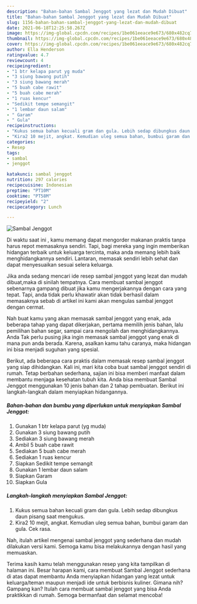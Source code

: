 ```yaml
---
description: "Bahan-bahan Sambal Jenggot yang lezat dan Mudah Dibuat"
title: "Bahan-bahan Sambal Jenggot yang lezat dan Mudah Dibuat"
slug: 1156-bahan-bahan-sambal-jenggot-yang-lezat-dan-mudah-dibuat
date: 2021-06-18T12:25:58.267Z
image: https://img-global.cpcdn.com/recipes/1be061eeace9e673/680x482cq70/sambal-jenggot-foto-resep-utama.jpg
thumbnail: https://img-global.cpcdn.com/recipes/1be061eeace9e673/680x482cq70/sambal-jenggot-foto-resep-utama.jpg
cover: https://img-global.cpcdn.com/recipes/1be061eeace9e673/680x482cq70/sambal-jenggot-foto-resep-utama.jpg
author: Ella Henderson
ratingvalue: 4.7
reviewcount: 4
recipeingredient:
- "1 btr kelapa parut yg muda"
- "3 siung bawang putih"
- "3 siung bawang merah"
- "5 buah cabe rawit"
- "5 buah cabe merah"
- "1 ruas kencur"
- "Sedikit tempe semangit"
- "1 lembar daun salam"
- " Garam"
- " Gula"
recipeinstructions:
- "Kukus semua bahan kecuali gram dan gula. Lebih sedap dibungkus daun pisang saat mengukus."
- "Kira2 10 mejit, angkat. Kemudian uleg semua bahan, bumbui garam dan gula. Cek rasa."
categories:
- Resep
tags:
- sambal
- jenggot

katakunci: sambal jenggot 
nutrition: 297 calories
recipecuisine: Indonesian
preptime: "PT10M"
cooktime: "PT58M"
recipeyield: "2"
recipecategory: Lunch

---
```



![Sambal Jenggot](https://img-global.cpcdn.com/recipes/1be061eeace9e673/680x482cq70/sambal-jenggot-foto-resep-utama.jpg)

Di waktu  saat ini , kamu memang dapat mengorder makanan praktis tanpa harus repot memasaknya sendiri. Tapi, bagi mereka yang ingin memberikan hidangan terbaik untuk keluarga tercinta, maka anda memang lebih baik menghidangkannya sendiri. Lantaran, memasak sendiri lebih sehat dan dapat menyesuaikan sesuai selera keluarga.

Jika anda sedang mencari ide resep sambal jenggot yang lezat dan mudah dibuat,maka di sinilah tempatnya. Cara membuat sambal jenggot  sebenarnya gampang dibuat jika kamu mengerjakannya dengan cara yang tepat. Tapi, anda tidak perlu khawatir akan tidak berhasil dalam memasaknya 
sebab di artikel ini kami akan mengulas sambal jenggot dengan cermat.  



Nah buat kamu yang akan memasak sambal jenggot yang enak, ada beberapa tahap yang dapat dikerjakan, pertama memilih jenis bahan, lalu pemilihan bahan segar, sampai cara mengolah dan menghidangkannya. Anda Tak perlu pusing jika ingin memasak sambal jenggot yang enak di mana pun anda berada. Karena, asalkan kamu  tahu caranya, maka hidangan ini bisa menjadi suguhan yang spesial.

Berikut, ada beberapa cara praktis  dalam memasak resep sambal jenggot yang siap dihidangkan. Kali ini, mari kita coba buat sambal jenggot sendiri di rumah. Tetap berbahan sederhana, sajian ini bisa memberi manfaat dalam membantu menjaga kesehatan tubuh kita. Anda bisa membuat Sambal Jenggot menggunakan 10 jenis bahan dan 2 tahap pembuatan. Berikut ini langkah-langkah dalam menyiapkan hidangannya.

<!--inarticleads1-->

##### Bahan-bahan dan bumbu yang diperlukan untuk menyiapkan Sambal Jenggot:

1. Gunakan 1 btr kelapa parut (yg muda)
1. Gunakan 3 siung bawang putih
1. Sediakan 3 siung bawang merah
1. Ambil 5 buah cabe rawit
1. Sediakan 5 buah cabe merah
1. Sediakan 1 ruas kencur
1. Siapkan Sedikit tempe semangit
1. Gunakan 1 lembar daun salam
1. Siapkan  Garam
1. Siapkan  Gula




<!--inarticleads2-->

##### Langkah-langkah menyiapkan Sambal Jenggot:

1. Kukus semua bahan kecuali gram dan gula. Lebih sedap dibungkus daun pisang saat mengukus.
1. Kira2 10 mejit, angkat. Kemudian uleg semua bahan, bumbui garam dan gula. Cek rasa.




Nah, itulah artikel mengenai  sambal jenggot  yang sederhana dan mudah dilakukan versi kami. Semoga kamu bisa melakukannya dengan hasil yang memuaskan. 

Terima kasih kamu telah menggunakan resep yang kita tampilkan di halaman ini. Besar harapan kami, cara membuat  Sambal Jenggot sederhana di atas dapat membantu Anda menyiapkan hidangan yang lezat untuk keluarga/teman maupun menjadi ide untuk berbisnis kuliner. Gimana nih? Gampang kan? Itulah cara membuat sambal jenggot yang bisa Anda praktikkan di rumah. Semoga bermanfaat dan selamat mencoba!

